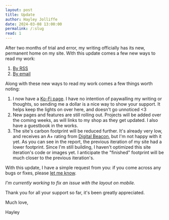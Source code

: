 ```yaml
---
layout: post
title: Update
author: Hayley Jolliffe
date: 2024-03-08 13:00:00
permalink: /:slug
read: 1
---
```


After two months of trial and error, my writing officially has its new, permanent home on my site. With this update comes a few new ways to read my work:

1. [By RSS](https://hayleyjolliffe.co/rss)
2. [By email](https://buttondown.email/hayleyjolliffe)

Along with these new ways to read my work comes a few things worth noting:

1. I now have a [Ko-Fi page](https://ko-fi.com/hayleyjolliffe). I have no intention of paywalling my writing or thoughts, so sending me a dollar is a nice way to show your support. It helps keep the lights on over here, and doesn't go unnoticed <3
2. New pages and features are still rolling out. Projects will be added over the coming weeks, as will links to my shop as they get updated. I also have a guestbook in the works.
3. The site's carbon footprint will be reduced further. It's already very low, and receives an A+ rating from [Digital Beacon](https://digitalbeacon.co/report/hayleyjolliffe-co), but I'm not happy with it yet. As you can see in the report, the previous iteration of my site had a lower footprint. Since I'm still building, I haven't optimized this site iteration's code or images yet. I anticipate the "finished" footprint will be much closer to the previous iteration's.

With this update, I have a simple request from you: if you come across any bugs or fixes, please [let me know](mailto:hayleyjolliffe@proton.me). 

*I'm currently working to fix an issue with the layout on mobile.*

Thank you for all your support so far, it's been greatly appreciated.

Much love,

Hayley
